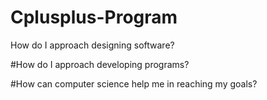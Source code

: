 # Cplusplus-Program

How do I approach designing software?

#How do I approach developing programs?

#How can computer science help me in reaching my goals?
